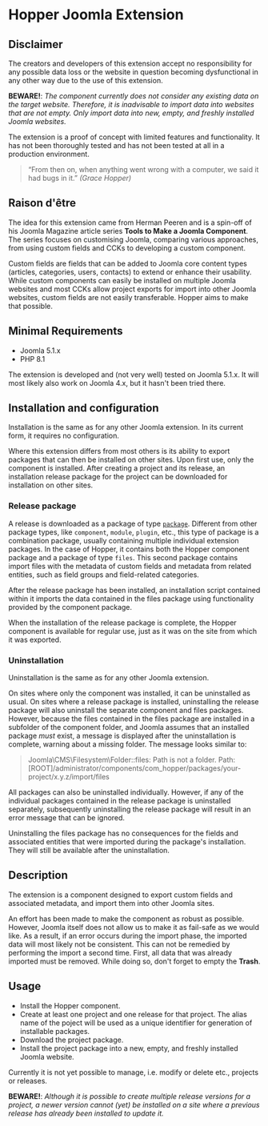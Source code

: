 # Hopper Joomla Extension

## Disclaimer

The creators and developers of this extension accept no responsibility for any possible data loss or the website in
question becoming dysfunctional in any other way due to the use of this extension.

**BEWARE!**: *The component currently does not consider any existing data on the target website. Therefore, it is
inadvisable to import data into websites that are not empty. Only import data into new, empty, and freshly installed
Joomla websites.*

The extension is a proof of concept with limited features and functionality. It has not been thoroughly tested and has
not been tested at all in a production environment.

> “From then on, when anything went wrong with a computer, we said it had bugs in it.”
_(Grace Hopper)_

## Raison d'être

The idea for this extension came from Herman Peeren and is a spin-off of his Joomla Magazine article series **Tools to
Make a Joomla Component**. The series focuses on customising Joomla, comparing various approaches, from using custom
fields and CCKs to developing a custom component.

Custom fields are fields that can be added to Joomla core content types (articles, categories, users, contacts) to
extend or enhance their usability. While custom components can easily be installed on multiple Joomla websites and most
CCKs allow project exports for import into other Joomla websites, custom fields are not easily transferable. Hopper
aims to make that possible.

## Minimal Requirements

- Joomla 5.1.x
- PHP 8.1

The extension is developed and (not very well) tested on Joomla 5.1.x. It will most likely also work on Joomla 4.x,
but it hasn't been tried there.

## Installation and configuration ##

Installation is the same as for any other Joomla extension. In its current form, it requires no configuration.

Where this extension differs from most others is its ability to export packages that can then be installed on other
sites. Upon first use, only the component is installed. After creating a project and its release, an installation
release package for the project can be downloaded for installation on other sites.

### Release package

A release is downloaded as a package of type [`package`](https://docs.joomla.org/Package). Different from other package
types, like `component`, `module`, `plugin`, etc., this type of package is a combination package, usually containing
multiple individual extension packages. In the case of Hopper, it contains both the Hopper component package and a
package of type `files`. This second package contains import files with the metadata of custom fields and metadata from
related entities, such as field groups and field-related categories.

After the release package has been installed, an installation script contained within it imports the data contained in
the files package using functionality provided by the component package.

When the installation of the release package is complete, the Hopper component is available for regular use, just as it
was on the site from which it was exported.

### Uninstallation

Uninstallation is the same as for any other Joomla extension.

On sites where only the component was installed, it can be uninstalled as usual. On sites where a release package is
installed, uninstalling the release package will also uninstall the separate component and files packages. However,
because the files contained in the files package are installed in a subfolder of the component folder, and Joomla
assumes that an installed package _must_ exist, a message is displayed after the uninstallation is complete, warning
about a missing folder. The message looks similar to:

> Joomla\CMS\Filesystem\Folder::files: Path is not a folder. Path:
> [ROOT]/administrator/components/com_hopper/packages/your-project/x.y.z/import/files

All packages can also be uninstalled individually. However, if any of the individual packages contained in the release
package is uninstalled separately, subsequently uninstalling the release package will result in an error message that
can be ignored.

Uninstalling the files package has no consequences for the fields and associated entities that were imported during the
package's installation. They will still be available after the uninstallation.

## Description

The extension is a component designed to export custom fields and associated metadata, and import them into other
Joomla sites.

An effort has been made to make the component as robust as possible. However, Joomla itself does not allow us to make it
as fail-safe as we would like. As a result, if an error occurs during the import phase, the imported data will most
likely not be consistent. This can not be remedied by performing the import a second time. First, all data that was
already imported must be removed. While doing so, don't forget to empty the **Trash**.

## Usage

- Install the Hopper component.
- Create at least one project and one release for that project. The alias name of the poject will be used as a unique
  identifier for generation of installable packages.
- Download the project package.
- Install the project package into a new, empty, and freshly installed Joomla website.

Currently it is not yet possible to manage, i.e. modify or delete etc., projects or releases.

**BEWARE!**: *Although it is possible to create multiple release versions for a project, a newer version cannot (yet) be
installed on a site where a previous release has already been installed to update it.*